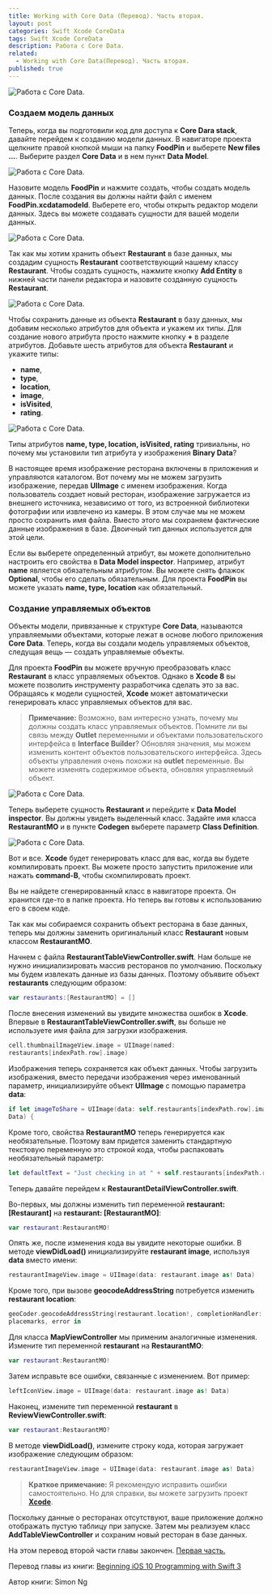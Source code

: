 ```yaml
---
title: Working with Core Data (Перевод). Часть вторая.
layout: post
categories: Swift Xcode CoreData
tags: Swift Xcode CoreData
description: Работа с Core Data.
related:
  - Working with Core Data(Перевод). Часть вторая.
published: true
---
```


![Работа с Core Data.](/images/post/codedata.jpg)

### Создаем модель данных

Теперь, когда вы подготовили код для доступа к **Core Dara stack**, давайте перейдем к созданию модели данных. В навигаторе проекта щелкните правой кнопкой мыши на папку **FoodPin** и выберете **New files ...**. Выберите раздел **Core Data** и в нем пункт **Data Model**.

![Работа с Core Data.](/images/post/working-with-core-data/data-model.jpg)

Назовите модель **FoodPin** и нажмите создать, чтобы создать модель данных. После создания вы должны найти файл с именем **FoodPin.xcdatamodeld**. Выберете его, чтобы открыть редактор модели данных. Здесь вы можете создавать сущности для вашей модели данных.

![Работа с Core Data.](/images/post/working-with-core-data/open-model-file.jpg)

Так как мы хотим хранить объект **Restaurant** в базе данных, мы создадим сущность **Restaurant** соответствующий нашему классу **Restaurant**. Чтобы создать сущность, нажмите кнопку **Add Entity** в нижней части панели редактора и назовите созданную сущность **Restaurant**.

![Работа с Core Data.](/images/post/working-with-core-data/create-entity-names.jpg)

Чтобы сохранить данные из объекта **Restaurant** в базу данных, мы добавим несколько атрибутов для объекта и укажем их типы. Для создание нового атрибута просто нажмите кнопку **+** в разделе атрибутов. Добавьте шесть атрибутов для объекта **Restaurant** и укажите типы:

* **name**,
* **type**,
* **location**,
* **image**,
* **isVisited**,
* **rating**.

![Работа с Core Data.](/images/post/working-with-core-data/add-attributes-objects.jpg)

Типы атрибутов **name, type, location, isVisited, rating** тривиальны, но почему мы установили тип атрибута у изображения **Binary Data**? 

В настоящее время изображение ресторана включены в приложения и управляются каталогом. Вот почему мы не можем загрузить изображение, передав **UIImage** с именем изображения. Когда пользователь создает новый ресторан, изображение загружается из внешнего источника, независимо от того, из встроенной библиотеки фотографии или извлечено из камеры. В этом случае мы не можем просто сохранить имя файла. Вместо этого мы сохраняем фактические данные изображения в базе. Двоичный тип данных используется для этой цели.

Если вы выберете определенный атрибут, вы можете дополнительно настроить его свойства в **Data Model inspector**. Например, атрибут **name** является обязательным атрибутом. Вы можете снять флажок **Optional**, чтобы его сделать обязательным. Для проекта **FoodPin** вы можете указать **name, type, location** как обязательный. 

### Создание управляемых объектов

Объекты модели, привязанные к структуре **Core Data**, называются управляемыми объектами, которые лежат в основе любого приложения **Core Data**. Теперь, когда вы создали модель управляемых объектов, следущая вещь — создать управляемые объекты. 

Для проекта **FoodPin** вы можете вручную преобразовать класс **Restaurant** в класс управляемых объектов. Однако в **Xcode 8** вы можете позволить инструменту разработчика сделать это за вас. Обращаясь к модели сущностей, **Xcode** может автоматически генерировать класс управляемых объектов для вас. 

> **Примечание:** Возможно, вам интересно узнать, почему мы должны создать класс управляемых объектов. Помните ли вы связь между **Outlet** переменными и объектами пользовательского интерфейса в **Interface Builder**? Обновляя значения, мы можем изменить контент объектов пользовательского интерфейса. Здесь объекты управления очень похожи на **outlet** переменные. Вы можете изменять содержимое объекта, обновляя управляемый объект.

![Работа с Core Data.](/images/post/working-with-core-data/model-object-and-entity.jpg)

Теперь выберете сущность **Restaurant** и перейдите к **Data Model inspector**. Вы должны увидеть выделенный класс. Задайте имя класса **RestaurantMO** и в пункте **Codegen** выберете параметр **Class Definition**. 

![Работа с Core Data.](/images/post/working-with-core-data/add-name-in-class.jpg)

Вот и все. **Xcode** будет генерировать класс для вас, когда вы будете компилировать проект. Вы можете просто запустить приложение или нажать **command-B**, чтобы скомпилировать проект.

Вы не найдете сгенерированный класс в навигаторе проекта. Он хранится где-то в папке проекта. Но теперь вы готовы к использованию его в своем коде.

Так как мы собираемся сохранить объект ресторана в базе данных, теперь мы должны заменить оригинальный класс **Restaurant** новым классом **RestaurantMO**.

Начнем с файла **RestaurantTableViewController.swift**. Нам больше не нужно инициализировать массив ресторанов по умолчанию. Поскольку мы будем извлекать данные из базы данных. Поэтому объявите объект **restaurants** следующим образом:

```swift
var restaurants:[RestaurantMO] = []
```

После внесения изменений вы увидите множества ошибок в **Xcode**. Впервые в **RestaurantTableViewController.swift**, вы больше не используете имя файла для загрузки изображения. 

```swift
cell.thumbnailImageView.image = UIImage(named: 
restaurants[indexPath.row].image)
```

Изображения теперь сохраняется как объект данных. Чтобы загрузить изображения, вместо передачи изображения через именованный параметр, инициализируйте объект **UIImage** с помощью параметра **data**:

```swift
if let imageToShare = UIImage(data: self.restaurants[indexPath.row].image as!
Data) {
```

Кроме того, свойства **RestaurantMO** теперь генерируется как необязательные. Поэтому вам придется заменить стандартную текстовую переменную это строкой кода, чтобы распаковать необязательный параметр:

```swift
let defaultText = "Just checking in at " + self.restaurants[indexPath.row].name!
```

Теперь давайте перейдем к **RestaurantDetailViewController.swift**. 

Во-первых, мы должны изменить тип переменной **restaurant: [Restaurant]** на **restaurant: [RestaurantMO]**:

```swift
var restaurant:RestaurantMO! 
```

Опять же, после изменения кода вы увидите некоторые ошибки. В методе **viewDidLoad()** инициализируйте **restaurant image**, используя **data** вместо имени:

```swift
restaurantImageView.image = UIImage(data: restaurant.image as! Data)
```

Кроме того, при вызове **geocodeAddressString** потребуется изменить **restaurant location**:

```swift
geoCoder.geocodeAddressString(restaurant.location!, completionHandler: {
placemarks, error in
```

Для класса **MapViewController** мы применим аналогичные изменения. Измените тип переменной **restaurant** на **RestaurantMO**:

```swift
var restaurant:RestaurantMO!
```

Затем исправьте все ошибки, связанные с изменением. Вот пример:

```swift
leftIconView.image = UIImage(data: restaurant.image as! Data)
```

Наконец, измените тип переменной **restaurant** в **ReviewViewController.swift**:

```swift
var restaurant:RestaurantMO?
```

В методе **viewDidLoad()**, измените строку кода, которая загружает изображение следующим образом:

```swift
restaurantImageView.image = UIImage(data: restaurant.image as! Data) 
```

> **Краткое примечание:** Я рекомендую исправить ошибки самостоятельно. Но для справки, вы можете загрузить проект [**Xcode**](http://www.appcoda.com/resources/swift3/FoodPinCoreDataTemplate2.zip).


Поскольку данные о ресторанах отсутствуют, ваше приложение должно отображать пустую таблицу при запуске. Затем мы реализуем класс **AddTableViewController** и сохраним новый ресторан в базе данных.

На этом перевод второй части главы закончен.
[Первая часть.](http://vaeum.com/blog/2017/03/16/working-with-core-data-first/)

Перевод главы из книги: [Beginning iOS 10 Programming with Swift 3](https://www.amazon.com/Beginning-iOS-10-Programming-Swift/dp/1520222599/ref=sr_1_1?s=books&ie=UTF8&qid=1487189058&sr=1-1&keywords=Simon+Ng)

Автор книги: Simon Ng
